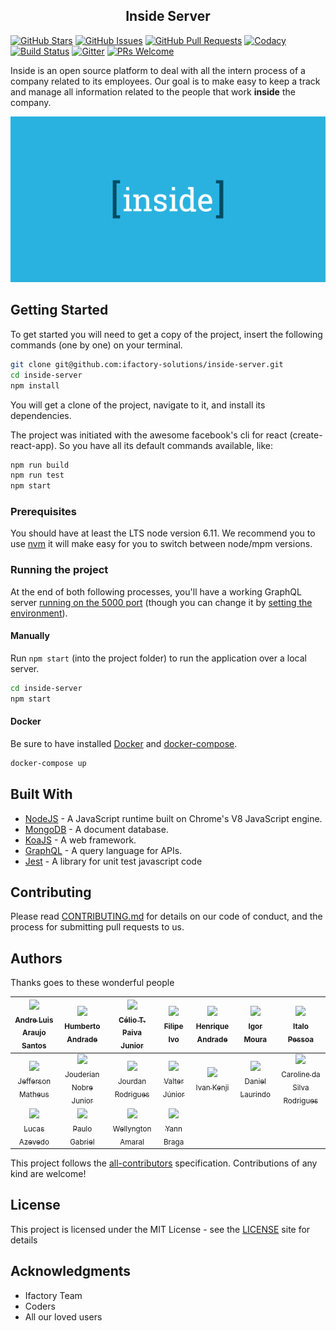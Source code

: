 <h2 align="center">Inside Server</h2>


<!-- Do not erase the blank line below -->
<p align="center">

[![GitHub Stars][github_stars_badge]][github_stars_link]
[![GitHub Issues][github_issues_badge]][github_issues_link]
[![GitHub Pull Requests][github_pr_badge]][github_pr_link]
[![Codacy][codacy_badge]][codacy_link]
[![Build Status][travis_status_badge]][travis_status_link]
[![Gitter][gitter_badge]][gitter_link]
[![PRs Welcome][pr_welcome_badge]][pr_welcome_link]
</p>

Inside is an open source platform to deal with all the intern process of a company related to its employees. Our goal is to make easy to keep a track and manage all information related to the people that work **inside** the company.

<!-- Do not erase the blank line below -->
<p align="center">

[![Inside Server Logo](img/inside-logo.png)]("")
</p>

## Getting Started

To get started you will need to get a copy of the project, insert the following commands (one by one) on your terminal.

```bash
git clone git@github.com:ifactory-solutions/inside-server.git
cd inside-server
npm install
```

You will get a clone of the project, navigate to it, and install its dependencies.

The project was initiated with the awesome facebook's cli for react (create-react-app). So you have all its default commands available, like:

```bash
npm run build
npm run test
npm start
```

### Prerequisites

You should have at least the LTS node version 6.11. We recommend you to use [nvm](https://github.com/creationix/nvm) it will make easy for you to switch between node/mpm versions.

### Running the project

At the end of both following processes, you'll have a working GraphQL server [running on the 5000 port](http://localhost:5000/)
(though you can change it by [setting the environment](.env.example)).

#### Manually

Run `npm start` (into the project folder) to run the application over a local server.

```bash
cd inside-server
npm start
```

#### Docker

Be sure to have installed [Docker][docker_link] and [docker-compose][docker_compose_link].

```bash
docker-compose up
```

## Built With

* [NodeJS](https://nodejs.org/en/) - A JavaScript runtime built on Chrome's V8 JavaScript engine.
* [MongoDB](https://www.mongodb.com/) - A document database.
* [KoaJS](http://koajs.com/) - A web framework.
* [GraphQL](http://graphql.org/) - A query language for APIs.
* [Jest](https://facebook.github.io/jest/) - A library for unit test javascript code

## Contributing

Please read [CONTRIBUTING.md](CONTRIBUTING.md) for details on our code of conduct, and the process for submitting pull requests to us.

## Authors

Thanks goes to these wonderful people

<!-- ALL-CONTRIBUTORS-LIST:START - Do not remove or modify this section -->
| [<img src="https://avatars0.githubusercontent.com/u/20783450?v=4&s=460" width="100px;"/><br /><sub>Andre Luis Araujo Santos</sub>](https://github.com/andrelas1) | [<img src="https://avatars2.githubusercontent.com/u/32068056?v=4&s=460" width="100px;"/><br /><sub>Humberto Andrade</sub>](https://github.com/chumbertoandrade)<br /> | [<img src="https://avatars1.githubusercontent.com/u/11651330?v=4&s=460" width="100px;"/><br /><sub>Célio T. Paiva Junior</sub>](https://github.com/cjuniorr)<br /> | [<img src="https://avatars1.githubusercontent.com/u/7153429?v=4&s=460" width="100px;"/><br /><sub>Filipe Ivo</sub>](https://github.com/filipeivo10)<br /> | [<img src="https://avatars2.githubusercontent.com/u/6731006?v=4&s=460" width="100px;"/><br /><sub>Henrique Andrade</sub>](https://github.com/handrade)<br /> | [<img src="https://avatars2.githubusercontent.com/u/2815506?v=4&s=460" width="100px;"/><br /><sub>Igor Moura</sub>](https://github.com/igormoura)<br /> | [<img src="https://avatars3.githubusercontent.com/u/9323529?v=4&s=460" width="100px;"/><br /><sub>Italo Pessoa</sub>](https://github.com/italopessoa)<br /> |
| :---: | :---: | :---: | :---: | :---: | :---: | :---: |
| [<img src="https://avatars2.githubusercontent.com/u/13180987?v=4&s=460" width="100px;"/><br /><sub>Jefferson Matheus</sub>](https://github.com/Jefferson227)<br /> | [<img src="https://avatars3.githubusercontent.com/u/1559013?v=4&s=460" width="100px;"/><br /><sub>Jouderian Nobre Junior</sub>](https://github.com/jouderianjr)<br /> | [<img src="https://avatars2.githubusercontent.com/u/6227037?v=4&s=460" width="100px;"/><br /><sub>Jourdan Rodrigues</sub>](https://github.com/jourdanrodrigues)<br /> | [<img src="https://avatars2.githubusercontent.com/u/397790?v=4&s=460" width="100px;"/><br /><sub>Valter Júnior</sub>](https://github.com/jvcjunior)<br /> | [<img src="https://avatars0.githubusercontent.com/u/32167508?v=4&s=460" width="100px;"/><br /><sub>Ivan Kenji</sub>](https://github.com/kenjiivan)<br /> | [<img src="https://avatars0.githubusercontent.com/u/2501144?v=4&s=460" width="100px;"/><br /><sub>Daniel Laurindo</sub>](https://github.com/laurindo)<br /> | [<img src="https://avatars3.githubusercontent.com/u/2575262?v=4&s=460" width="100px;"/><br /><sub>Caroline da Silva Rodrigues</sub>](https://github.com/loracsilva)<br />
| [<img src="https://avatars3.githubusercontent.com/u/11963735?v=4&s=460" width="100px;"/><br /><sub>Lucas Azevedo</sub>](https://github.com/lucasazevedoqx)<br /> | [<img src="https://avatars3.githubusercontent.com/u/9358427?v=4&s=460" width="100px;"/><br /><sub>Paulo Gabriel</sub>](https://github.com/paulonotz0r)<br /> | [<img src="https://avatars0.githubusercontent.com/u/3047016?v=4&s=460" width="100px;"/><br /><sub>Wellyngton Amaral</sub>](https://github.com/wellyal)<br /> | [<img src="https://avatars2.githubusercontent.com/u/1671563?v=4&s=460" width="100px;"/><br /><sub>Yann Braga</sub>](https://github.com/yannbf)<br />
<!-- ALL-CONTRIBUTORS-LIST:END -->

This project follows the [all-contributors][contributors_link] specification.
Contributions of any kind are welcome!

## License

This project is licensed under the MIT License - see the [LICENSE](LICENSE) site for details

## Acknowledgments

* Ifactory Team
* Coders
* All our loved users

[contributors_link]: https://github.com/kentcdodds/all-contributors
[docker_link]: https://www.docker.com/get-docker
[docker_compose_link]: https://docs.docker.com/compose/install/#install-compose

<!-- badges sources -->
[github_stars_badge]: https://img.shields.io/github/stars/ifactory-solutions/inside-server.svg?style=social&label=Star
[github_stars_link]: https://github.com/ifactory-solutions/inside-server/stargazers

[github_issues_badge]: https://img.shields.io/github/issues/ifactory-solutions/inside-server.svg?style=flat-square
[github_issues_link]: https://github.com/ifactory-solutions/inside-server/issues

[github_pr_badge]: https://img.shields.io/github/issues-pr-raw/ifactory-solutions/inside-server.svg?style=flat-square
[github_pr_link]: https://github.comifactory-solutions/inside-server/pulls

[codacy_badge]: https://api.codacy.com/project/badge/Grade/5d3d3292927b4b558d418999b135f5e6?branch=master
[codacy_link]: https://www.codacy.com/app/jourdan.rodrigues/inside-server?bid=5482373&utm_source=github.com&amp;utm_medium=referral&amp;utm_content=ifactory-solutions/inside-server&amp;utm_campaign=Badge_Grade

[travis_status_badge]: https://img.shields.io/travis/ifactory-solutions/inside-server.svg?style=flat-square
[travis_status_link]: https://travis-ci.org/ifactory-solutions/inside-server

[gitter_badge]: https://img.shields.io/gitter/room/nwjs/inside-server.svg?style=flat-square
[gitter_link]: https://gitter.im/ifactory-open-source/inside-server

[pr_welcome_badge]: https://img.shields.io/badge/PRs-welcome-brightgreen.svg?style=flat-square
[pr_welcome_link]: http://makeapullrequest.com
